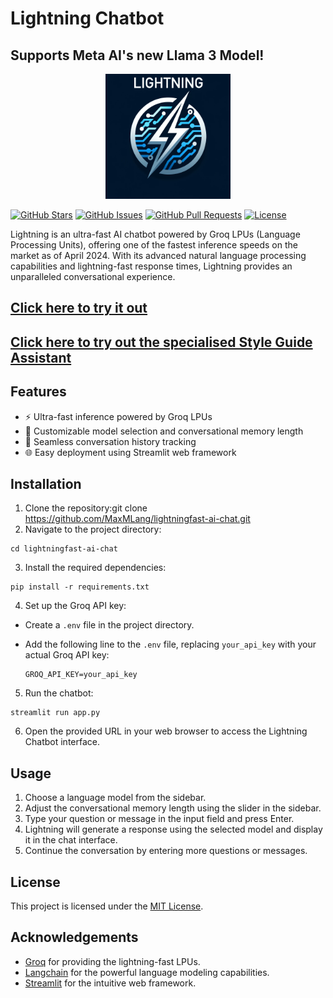 # Lightning Chatbot
## Supports Meta AI's new Llama 3 Model!
<p align="center">
  <img src="assets/logo.png" alt="Lightning Chatbot Logo" width="200" height="200">
</p>

[![GitHub Stars](https://img.shields.io/github/stars/MaxMLang/lightningfast-ai-chat?style=social)](https://github.com/yourusername/lightning-chatbot/stargazers)
[![GitHub Issues](https://img.shields.io/github/issues/MaxMLang/lightningfast-ai-chat)](https://github.com/yourusername/lightning-chatbot/issues)
[![GitHub Pull Requests](https://img.shields.io/github/issues-pr/MaxMLang/lightningfast-ai-chat)](https://github.com/yourusername/lightning-chatbot/pulls)
[![License](https://img.shields.io/github/license/MaxMLang/lightningfast-ai-chat)](https://github.com/yourusername/lightning-chatbot/blob/main/LICENSE)

Lightning is an ultra-fast AI chatbot powered by Groq LPUs (Language Processing Units), offering one of the fastest inference speeds on the market as of April 2024. With its advanced natural language processing capabilities and lightning-fast response times, Lightning provides an unparalleled conversational experience.

## [Click here to try it out](https://lightning-ai.streamlit.app/)
## [Click here to try out the specialised Style Guide Assistant](https://lightningai-styleguide-assistant.streamlit.app/)
## Features

- ⚡ Ultra-fast inference powered by Groq LPUs
- 🎨 Customizable model selection and conversational memory length
- 💬 Seamless conversation history tracking
- 🌐 Easy deployment using Streamlit web framework

## Installation

1. Clone the repository:git clone https://github.com/MaxMLang/lightningfast-ai-chat.git
2. Navigate to the project directory: 
  ```
cd lightningfast-ai-chat
  ```
3. Install the required dependencies: 
```
pip install -r requirements.txt
  ```
4. Set up the Groq API key:

- Create a `.env` file in the project directory.
- Add the following line to the `.env` file, replacing `your_api_key` with your actual Groq API key:

  ```
  GROQ_API_KEY=your_api_key
  ```

5. Run the chatbot:
  ```
streamlit run app.py
  ```

6. Open the provided URL in your web browser to access the Lightning Chatbot interface.

## Usage

1. Choose a language model from the sidebar.
2. Adjust the conversational memory length using the slider in the sidebar.
3. Type your question or message in the input field and press Enter.
4. Lightning will generate a response using the selected model and display it in the chat interface.
5. Continue the conversation by entering more questions or messages.

## License

This project is licensed under the [MIT License](LICENSE).

## Acknowledgements

- [Groq](https://groq.com) for providing the lightning-fast LPUs.
- [Langchain](https://github.com/hwchase17/langchain) for the powerful language modeling capabilities.
- [Streamlit](https://streamlit.io) for the intuitive web framework.


